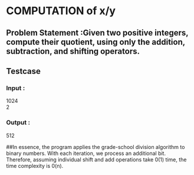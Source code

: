 # COMPUTATION of  x/y

## Problem Statement :Given two positive integers, compute their quotient, using only the addition, subtraction, and shifting operators.


## Testcase
### Input :
1024<br>
2

### Output : 
512

##In essence, the program applies the grade-school division algorithm to binary numbers. With each iteration, we process an additional bit. Therefore, assuming individual shift and add operations take 0(1) time, the time complexity is 0(n).

